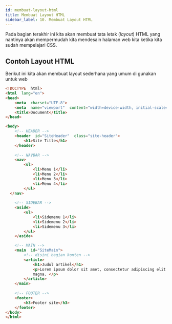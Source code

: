 ```yaml
---
id: membuat-layout-html
title: Membuat Layout HTML
sidebar_label: 10. Membuat Layout HTML
---
```


Pada bagian terakhir ini kita akan membuat tata letak (*layout*) HTML yang nantinya akan mempermudah kita mendesain halaman web kita ketika kita sudah mempelajari CSS. 


## Contoh Layout HTML
Berikut ini kita akan membuat layout sederhana yang umum di gunakan untuk web

```html
<!DOCTYPE  html>
<html  lang="en">
<head>
	<meta  charset="UTF-8">
	<meta  name="viewport"  content="width=device-width, initial-scale=1.0">
	<title>Document</title>
</head>

<body>
	<!-- HEADER -->
	<header  id="SiteHeader"  class="site-header">
		<h1>Site Title</h1>
	</header>
	
	<!-- NAVBAR -->
	<nav>
		<ul>
			<li>Menu 1</li>
			<li>Menu 2</li>
			<li>Menu 3</li>
			<li>Menu 4</li>
		</ul>
  </nav>
  
	<!-- SIDEBAR -->
	<aside>
		<ul>
			<li>Sidemenu 1</li>
			<li>Sidemenu 2</li>
			<li>Sidemenu 3</li>
		</ul>
	</aside>

	<!-- MAIN -->
	<main  id="SiteMain">
		<!-- disini bagian konten -->
		<article>
			<h1>Judul artikel</h1>
			<p>Lorem ipsum dolor sit amet, consectetur adipiscing elit. Sed sit amet consectetur metus, convallis tempor
			magna. </p>
		</article>
	</main>
	
	<!-- FOOTER -->
	<footer>
		<h3>Footer site</h3>
	</footer>
</body>
</html>
```